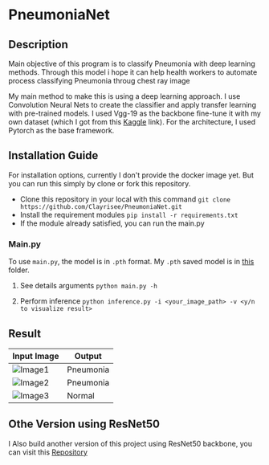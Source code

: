 # PneumoniaNet
## Description
Main objective of this program is to classify Pneumonia with deep learning methods. Through this model i hope it can help health workers to automate process classifying Pneumonia throug chest ray image

My main method to make this is using a deep learning approach. I use Convolution Neural Nets to create the classifier and apply transfer learning with pre-trained models. I used Vgg-19 as the backbone 
fine-tune it with my own dataset (which I got from this [Kaggle](https://www.kaggle.com/tolgadincer/labeled-chest-xray-images) link). For the architecture, I used Pytorch as the base framework.

## Installation Guide
For installation options, currently I don't provide the docker image yet. But you can run this simply by clone or fork this repository.

* Clone this repository in your local with this command ```git clone https://github.com/Clayrisee/PneumoniaNet.git```
* Install the requirement modules ```pip install -r requirements.txt```
* If the module already satisfied, you can run the main.py
### Main.py
To use ```main.py```, the model is in ```.pth``` format. My ```.pth``` saved model is in [this](https://github.com/Clayrisee/PneumoniaNet/blob/main/pretrain_weight/PneumoniaNet.txt) folder.

1. See details arguments
```python main.py -h```

2. Perform inference
```python inference.py -i <your_image_path> -v <y/n to visualize result>```

## Result
| Input Image      | Output |
| ----------- | ----------- |
| ![Image1](https://github.com/Clayrisee/PneumoniaNet/blob/main/test_image/test_1.jpeg)     | Pneumonia |
| ![Image2](https://github.com/Clayrisee/PneumoniaNet/blob/main/test_image/test_2.jpeg)     | Pneumonia |
| ![Image3](https://github.com/Clayrisee/PneumoniaNet/blob/main/test_image/test_3.jpeg)     | Normal |

## Othe Version using ResNet50
I Also build another version of this project using ResNet50 backbone, you can visit this [Repository](https://www.github.com/Clayrisee/PneumoniaNetResNet50)

